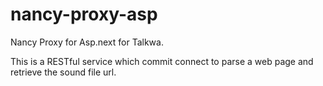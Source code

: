 # nancy-proxy-asp
Nancy Proxy for Asp.next for Talkwa.

This is a RESTful service which commit connect to parse a web page and retrieve the sound file url.
